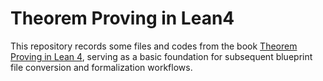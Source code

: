 # Theorem Proving in Lean4

This repository records some files and codes from the book [Theorem Proving in Lean 4](https://lean-lang.org/theorem_proving_in_lean4/), serving as a basic foundation for subsequent blueprint file conversion and formalization workflows.